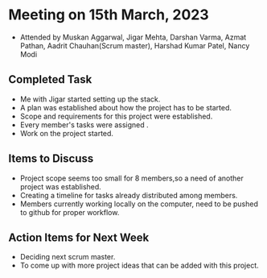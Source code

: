 # Meeting on 15th March, 2023

- Attended by Muskan Aggarwal, Jigar Mehta, Darshan Varma, Azmat Pathan, Aadrit Chauhan(Scrum master), Harshad Kumar Patel, Nancy Modi

## Completed Task

- Me with Jigar started setting up the stack.
- A plan was established about how the project has to be started.
- Scope and requirements for this project were established.
- Every member's tasks were assigned .
- Work on the project started.

## Items to Discuss

- Project scope seems too small for 8 members,so a need of another project was established.
- Creating a timeline for tasks already distributed among members.
- Members currently working locally on the computer, need to be pushed to github for proper workflow. 

## Action Items for Next Week

- Deciding next scrum master.
- To come up with more project ideas that can be added with this project.

